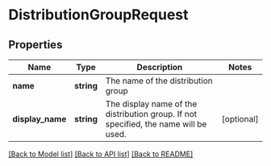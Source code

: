 # DistributionGroupRequest

## Properties
Name | Type | Description | Notes
------------ | ------------- | ------------- | -------------
**name** | **string** | The name of the distribution group | 
**display_name** | **string** | The display name of the distribution group. If not specified, the name will be used. | [optional] 

[[Back to Model list]](../README.md#documentation-for-models) [[Back to API list]](../README.md#documentation-for-api-endpoints) [[Back to README]](../README.md)

